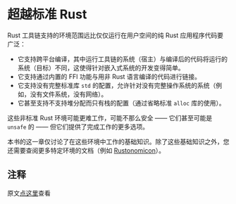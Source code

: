 # 超越标准 Rust

Rust 工具链支持的环境范围远比仅仅运行在用户空间的纯 Rust 应用程序代码要广泛：
- 它支持跨平台编译，其中运行工具链的系统（宿主）与编译后的代码将运行的系统（目标）不同，这使得针对嵌入式系统的开发变得简单。
- 它支持通过内置的 FFI 功能与用非 Rust 语言编译的代码进行链接。
- 它支持没有完整标准库 `std` 的配置，允许针对没有完整操作系统的系统（例如，没有文件系统，没有网络）。
- 它甚至支持不支持堆分配而只有栈的配置（通过省略标准 `alloc` 库的使用）。

这些非标准 Rust 环境可能更难工作，可能不那么安全 —— 它们甚至可能是 `unsafe` 的 —— 但它们提供了完成工作的更多选项。

本书的这一章仅讨论了在这些环境中工作的基础知识。除了这些基础知识之外，您还需要查阅更多特定环境的文档（例如 [Rustonomicon]）。

## 注释

原文[点这里](https://www.lurklurk.org/effective-rust/beyond-std.html)查看

<!-- 参考链接 -->

[Rustonomicon]: https://doc.rust-lang.org/nomicon/